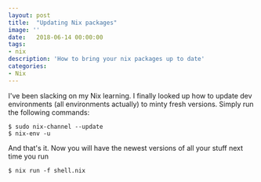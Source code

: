```yaml
---
layout: post
title:  "Updating Nix packages"
image: ''
date:   2018-06-14 00:00:00
tags:
- nix
description: 'How to bring your nix packages up to date'
categories:
- Nix
---
```


I've been slacking on my Nix learning. I finally looked up how to update dev environments
(all environments actually) to minty fresh versions. Simply run the following commands:
```shell
$ sudo nix-channel --update
$ nix-env -u
```

And that's it. Now you will have the newest versions of all your stuff next time you run
```shell
$ nix run -f shell.nix
```
